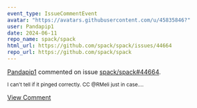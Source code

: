 ```yaml
---
event_type: IssueCommentEvent
avatar: "https://avatars.githubusercontent.com/u/45835846?"
user: Pandapip1
date: 2024-06-11
repo_name: spack/spack
html_url: https://github.com/spack/spack/issues/44664
repo_url: https://github.com/spack/spack
---
```


<a href='https://github.com/Pandapip1' target='_blank'>Pandapip1</a> commented on issue <a href='https://github.com/spack/spack/issues/44664' target='_blank'>spack/spack#44664</a>.

<small>I can't tell if it pinged correctly. CC @RMeli just in case....</small>

<a href='https://github.com/spack/spack/issues/44664' target='_blank'>View Comment</a>